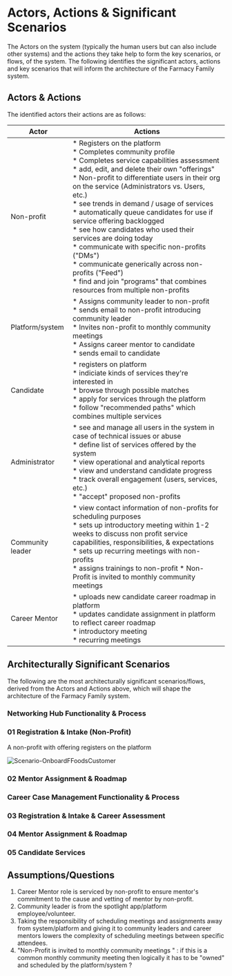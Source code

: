 # Actors, Actions & Significant Scenarios

The Actors on the system (typically the human users but can also include other systems) and the actions they take help to form the key scenarios, or flows, of the system. The following identifies the significant actors, actions and key scenarios that will inform the architecture of the Farmacy Family system.

## Actors & Actions

The identified actors their actions are as follows:

| Actor                  | Actions                                                      |
| ---------------------- | ------------------------------------------------------------ |
| Non-profit  | * Registers on the platform<br />* Completes community profile <br />* Completes service capabilities assessment<br />* add, edit, and delete their own "offerings"<br /> * Non-profit to differentiate users in their org on the service (Administrators vs. Users, etc.)<br />* see trends in demand / usage of services<br />* automatically queue candidates for use if service offering backlogged<br />* see how candidates who used their services are doing today<br />* communicate with specific non-profits ("DMs")<br />* communicate generically across non-profits ("Feed")<br />* find and join "programs" that combines resources from multiple non-profits<br />|
| Platform/system          | * Assigns community leader to non-profit<br />* sends email to non-profit introducing community leader<br />* Invites non-profit to monthly community meetings<br />* Assigns career mentor to candidate<br />* sends email to candidate|
| Candidate       | * registers on platform <br />* indiciate kinds of services they're interested in<br />* browse through possible matches <br />* apply for services through the platform<br />* follow "recommended paths" which combines multiple services |
| Administrator              | * see and manage all users in the system in case of technical issues or abuse<br />* define list of services offered by the system<br />* view operational and analytical reports <br />* view and understand candidate progress<br />* track overall engagement (users, services, etc.)<br />* "accept" proposed non-profits<br />|
| Community leader           | * view contact information of non-profits for scheduling purposes<br />* sets up introductory meeting within 1-2 weeks to discuss non profit service capabilities, responsibilities, & expectations <br />* sets up recurring meetings with non-profits <br />* assigns trainings to non-profit * Non-Profit is invited to monthly community meetings |
| Career Mentor          | * uploads new candidate career roadmap in platform	<br />* updates candidate assignment in platform to reflect career roadmap	<br />* introductory meeting <br />* recurring meetings<br /> |


## Architecturally Significant Scenarios

The following are the most architecturally significant scenarios/flows, derived from the Actors and Actions above, which will shape the architecture of the Farmacy Family system.

### Networking Hub Functionality & Process

### 01  Registration & Intake (Non-Profit)

A non-profit with offering registers on the platform

![Scenario-OnboardFFoodsCustomer](../assets/diagrams/Scenario-OnboardFFoodsCustomer.png)

### 02 Mentor Assignment & Roadmap


### Career Case Management Functionality & Process

### 03 Registration & Intake & Career Assessment	

### 04 Mentor Assignment & Roadmap

### 05 Candidate Services


## Assumptions/Questions
1. Career Mentor role is serviced by non-profit to ensure mentor's commitment to the cause and vetting of mentor by non-profit.
2. Community leader is from the spotlight app/platform employee/volunteer.
3. Taking the responsibility of scheduling meetings and assignments away from system/platform and giving it to community leaders and career mentors lowers the complexity of scheduling meetings between specific attendees.
4. "Non-Profit is invited to monthly community meetings	" : if this is a common monthly community meeting then logically it has to be "owned" and scheduled by the platform/system ?
